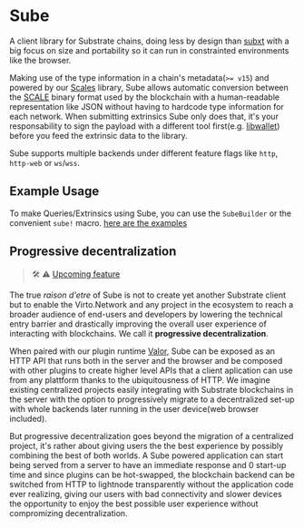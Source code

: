 # Sube

A client library for Substrate chains, doing less by design than [subxt](https://github.com/paritytech/substrate-subxt) with a big focus on size and portability so it can run in constrainted environments like the browser.

Making use of the type information in a chain's metadata(`>= v15`) and powered by our [Scales](../scales/) library, Sube allows automatic conversion between the [SCALE](https://github.com/paritytech/parity-scale-codec) binary format used by the blockchain with a human-readable representation like JSON without having to hardcode type information for each network. 
When submitting extrinsics Sube only does that, it's your responsability to sign the payload with a different tool first(e.g. [libwallet](../libwallet)) before you feed the extrinsic data to the library.

Sube supports multiple backends under different feature flags like `http`, `http-web` or `ws`/`wss`.  


## Example Usage

To make Queries/Extrinsics using Sube, you can use the `SubeBuilder` or the convenient `sube!` macro. [here are the examples](./examples/)


## Progressive decentralization

> 🛠️ ⚠️ [Upcoming feature](https://github.com/virto-network/sube/milestone/2)

The true _raison d'etre_ of Sube is not to create yet another Substrate client but to enable the Virto.Network and any project in the ecosystem to reach a broader audience of end-users and developers by lowering the technical entry barrier and drastically improving the overall user experience of interacting with blockchains. We call it **progressive decentralization**.

When paired with our plugin runtime [Valor](https://github.com/virto-network/valor), Sube can be exposed as an HTTP API that runs both in the server and the browser and be composed with other plugins to create higher level APIs that a client aplication can use from any plattform thanks to the ubiquitousness of HTTP.
We imagine existing centralized projects easily integrating with Substrate blockchains in the server with the option to progressively migrate to a decentralized set-up with whole backends later running in the user device(web browser included).  

But progressive decentralization goes beyond the migration of a centralized project, it's rather about giving users the the best experience by possibly combining the best of both worlds. A Sube powered application can start being served from a server to have an immediate response and 0 start-up time and since plugins can be hot-swapped, the blockchain backend can be switched from HTTP to lightnode transparently without the application code ever realizing, giving our users with bad connectivity and slower devices the opportunity to enjoy the best possible user experience without compromizing decentralization.

